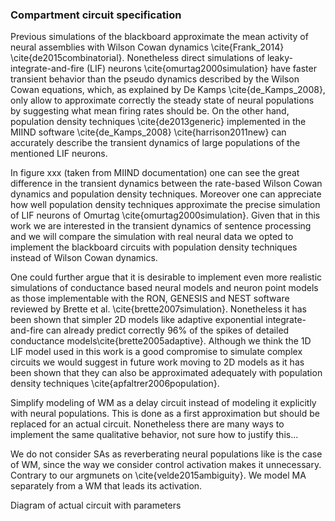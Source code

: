 ### Compartment circuit specification

Previous simulations of the blackboard approximate the mean activity of neural assemblies with Wilson Cowan dynamics \cite{Frank_2014} \cite{de2015combinatorial}. Nonetheless direct simulations of leaky-integrate-and-fire (LIF) neurons \cite{omurtag2000simulation} have faster transient behavior than the pseudo dynamics described by the Wilson Cowan equations, which, as explained by De Kamps \cite{de_Kamps_2008}, only allow to approximate correctly the steady state of neural populations by suggesting what mean firing rates should be. On the other hand, population density techniques \cite{de2013generic} implemented in the MIIND software \cite{de_Kamps_2008} \cite{harrison2011new} can accurately describe the transient dynamics of large populations of the mentioned LIF neurons.

In figure xxx (taken from MIIND documentation) one can see the great difference in the transient dynamics between the rate-based Wilson Cowan dynamics and population density techniques. Moreover one can appreciate how well population density techniques approximate the precise simulation of LIF neurons of Omurtag \cite{omurtag2000simulation}. Given that in this work we are interested in the transient dynamics of sentence processing and we will compare the simulation with real neural data we opted to implement the blackboard circuits with population density techniques instead of Wilson Cowan dynamics.

One could further argue that it is desirable to implement even more realistic simulations of conductance based neural models and neuron point models as those implementable with the RON, GENESIS and NEST software reviewed by Brette et al. \cite{brette2007simulation}. Nonetheless it has been shown that simpler 2D models like adaptive exponential integrate-and-fire can already predict correctly 96% of the spikes of detailed conductance models\cite{brette2005adaptive}. Although we think the 1D LIF model used in this work is a good compromise to simulate complex circuits we would suggest in future work moving to 2D models as it has been shown that they can also be approximated adequately with population density techniques \cite{apfaltrer2006population}.

Simplify modeling of WM as a delay circuit instead of modeling it explicitly with neural populations. This is done as a first approximation but should be replaced for an actual circuit. Nonetheless there are many ways to implement the same qualitative behavior, not sure how to justify this...

We do not consider SAs as reverberating neural populations like is the case of WM, since the way we consider control activation makes it unnecessary. Contrary to our argmunets on \cite{velde2015ambiguity}. We model MA separately from a WM that leads its activation.

Diagram of actual circuit with parameters